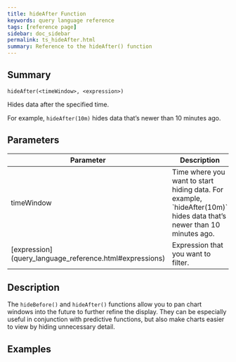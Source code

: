 ```yaml
---
title: hideAfter Function
keywords: query language reference
tags: [reference page]
sidebar: doc_sidebar
permalink: ts_hideAfter.html
summary: Reference to the hideAfter() function
---
```

## Summary
```
hideAfter(<timeWindow>, <expression>)
```
Hides data after the specified time.

For example, `hideAfter(10m)` hides data that’s newer than 10 minutes ago.


## Parameters
<table>
<tbody>
<thead>
<tr><th width="20%">Parameter</th><th width="80%">Description</th></tr>
</thead>
<tr>
<td>timeWindow</td>
<td>Time where you want to start hiding data.  For example, `hideAfter(10m)` hides data that’s newer than 10 minutes ago. </td></tr>
<tr>
<td markdown="span"> [expression](query_language_reference.html#expressions)</td>
<td>Expression that you want to filter.</td>
</tr>
</tbody>
</table>

## Description

The `hideBefore()` and `hideAfter()` functions allow you to  pan chart windows into the future to further refine the display. They can be especially useful in conjunction with predictive functions, but also make charts easier to view by hiding unnecessary detail.

## Examples
